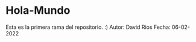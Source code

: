 # Hola-Mundo
Esta es la primera rama del repositorio. :)
    Autor: David Rios 
    Fecha: 06-02-2022

